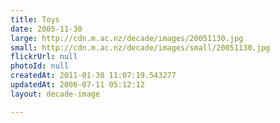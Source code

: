 ```yaml
---
title: Toys
date: 2005-11-30
large: http://cdn.m.ac.nz/decade/images/20051130.jpg
small: http://cdn.m.ac.nz/decade/images/small/20051130.jpg
flickrUrl: null
photoId: null
createdAt: 2011-01-30 11:07:19.543277
updatedAt: 2006-07-11 05:12:12
layout: decade-image

---
```


